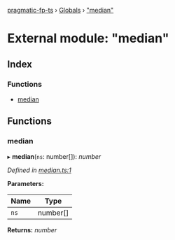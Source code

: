 [pragmatic-fp-ts](../README.md) › [Globals](../globals.md) › ["median"](_median_.md)

# External module: "median"

## Index

### Functions

* [median](_median_.md#median)

## Functions

###  median

▸ **median**(`ns`: number[]): *number*

*Defined in [median.ts:1](https://github.com/hermann-p/pragmatic-fp-ts/blob/16cc592/src/median.ts#L1)*

**Parameters:**

Name | Type |
------ | ------ |
`ns` | number[] |

**Returns:** *number*
